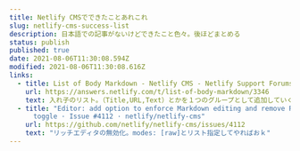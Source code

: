 ```yaml
---
title: Netlify CMSでできたことあれこれ
slug: netlify-cms-success-list
description: 日本語での記事がないけどできたこと色々。後ほどまとめる
status: publish
published: true
date: 2021-08-06T11:30:08.594Z
modified: 2021-08-06T11:30:08.616Z
links:
  - title: List of Body Markdown - Netlify CMS - Netlify Support Forums
    url: https://answers.netlify.com/t/list-of-body-markdown/3346
    text: 入れ子のリスト。（Title,URL,Text）とかを１つのグループとして追加していくことができる
  - title: "Editor: add option to enforce Markdown editing and remove Rich Text
      toggle · Issue #4112 · netlify/netlify-cms"
    url: https://github.com/netlify/netlify-cms/issues/4112
    text: "リッチエディタの無効化。modes: [raw]とリスト指定してやればおｋ"
---
```


